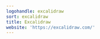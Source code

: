 ```yaml
---
logohandle: excalidraw
sort: excalidraw
title: Excalidraw
website: 'https://excalidraw.com/'
---
```


